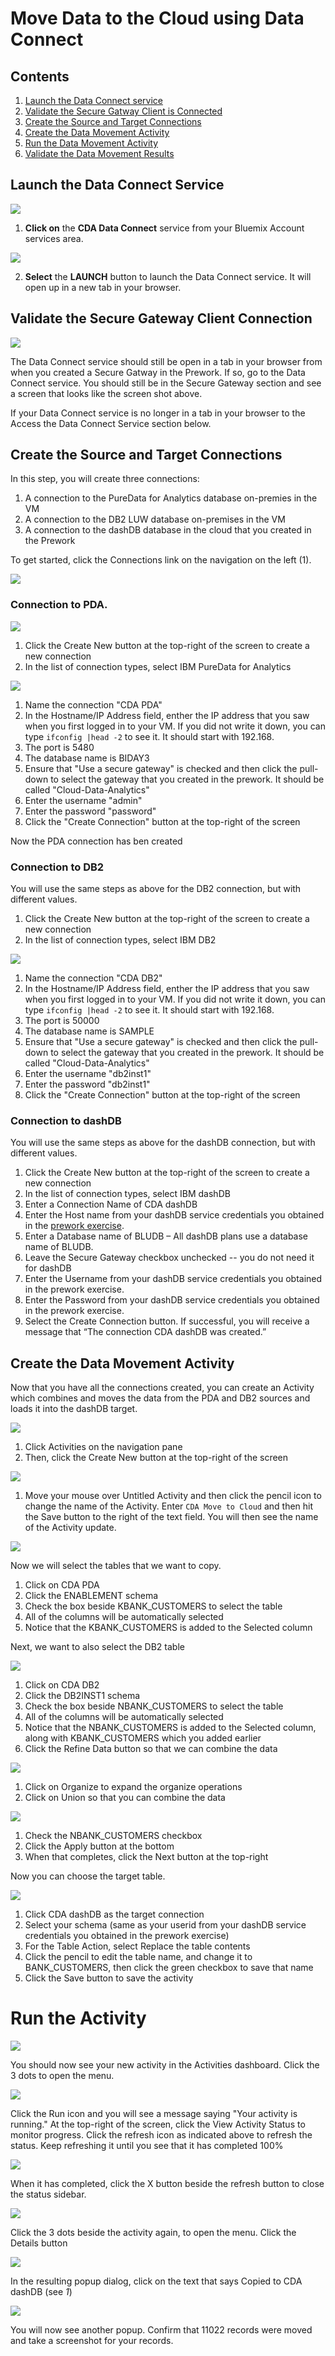 # Move Data to the Cloud using Data Connect

## Contents
1. [Launch the Data Connect service](#launch)
1. [Validate the Secure Gatway Client is Connected](#secgw)
1. [Create the Source and Target Connections](#createconn)
1. [Create the Data Movement Activity](#createact)
1. [Run the Data Movement Activity](#runact)
1. [Validate the Data Movement Results](#validact)

<a name="launch" /> 

## Launch the Data Connect Service

<img src="./media/dataconnect/data-connect-image-01.png" />

1. **Click on** the **CDA Data Connect** service from your Bluemix Account services area.

<img src="./media/dataconnect/data-connect-image-02.png" />

2. **Select** the **LAUNCH** button to launch the Data Connect service. It will open up in a new tab in your browser.

<a name="secgw" />

## Validate the Secure Gateway Client Connection

<img src="./media/dataconnect/data-connect-image-03.png" />

The Data Connect service should still be open in a tab in your browser from when you created a Secure Gatway in the Prework. If so, go to the Data Connect service. You should still be in the Secure Gateway section and see a screen that looks like the screen shot above. 

If your Data Connect service is no longer in a tab in your browser to the Access the Data Connect Service section below.

<a name="createconn" />

## Create the Source and Target Connections

In this step, you will create three connections:

1. A connection to the PureData for Analytics database on-premies in the VM
1. A connection to the DB2 LUW database on-premises in the VM
1. A connection to the dashDB database in the cloud that you created in the Prework

To get started, click the Connections link on the navigation on the left (1).

![](/media/dataconnect/conn1.png)

### Connection to PDA.  

![](/media/dataconnect/conn2.png)

1. Click the Create New button at the top-right of the screen to create a new connection
1. In the list of connection types, select IBM PureData for Analytics

![](/media/dataconnect/conn3.png)

1. Name the connection "CDA PDA"
1. In the Hostname/IP Address field, enther the IP address that you saw when you first logged in to your VM.  If you did not write it down, you can type `ifconfig |head -2` to see it.  It should start with 192.168.
1. The port is 5480
1. The database name is BIDAY3
1. Ensure that "Use a secure gateway" is checked and then click the pull-down to select the gateway that you created in the prework.  It should be called "Cloud-Data-Analytics"
1. Enter the username "admin"
1. Enter the password "password"
1. Click the "Create Connection" button at the top-right of the screen

Now the PDA connection has ben created

### Connection to DB2

You will use the same steps as above for the DB2 connection, but with different values.

1. Click the Create New button at the top-right of the screen to create a new connection
1. In the list of connection types, select IBM DB2

![](/media/dataconnect/conn4.png)

1. Name the connection "CDA DB2"
1. In the Hostname/IP Address field, enther the IP address that you saw when you first logged in to your VM.  If you did not write it down, you can type `ifconfig |head -2` to see it.  It should start with 192.168.
1. The port is 50000
1. The database name is SAMPLE
1. Ensure that "Use a secure gateway" is checked and then click the pull-down to select the gateway that you created in the prework.  It should be called "Cloud-Data-Analytics"
1. Enter the username "db2inst1"
1. Enter the password "db2inst1"
1. Click the "Create Connection" button at the top-right of the screen

### Connection to dashDB

You will use the same steps as above for the dashDB connection, but with different values.

1. Click the Create New button at the top-right of the screen to create a new connection
1. In the list of connection types, select IBM dashDB
1. Enter a Connection Name of CDA dashDB
1. Enter the Host name from your dashDB service credentials you obtained in the [prework exercise](https://github.com/ibm-cloud-architecture/refarch-cloud-data-analytics/blob/master/PreWork.md#step-d-create-the-dashdb-credentials).
1. Enter a Database name of BLUDB – All dashDB plans use a database name of BLUDB.
1. Leave the Secure Gateway checkbox unchecked -- you do not need it for dashDB
1. Enter the Username from your dashDB service credentials you obtained in the prework exercise. 
1. Enter the Password from your dashDB service credentials you obtained in the prework exercise.
1. Select the Create Connection button. If successful, you will receive a message that “The connection CDA dashDB was created.”

<a name="createact" />

## Create the Data Movement Activity

Now that you have all the connections created, you can create an Activity which combines and moves the data from the PDA and DB2 sources and loads it into the dashDB target.

![](/media/dataconnect/conn5.png)

1. Click Activities on the navigation pane
1. Then, click the Create New button at the top-right of the screen

![](/media/dataconnect/conn6.png)

1. Move your mouse over Untitled Activity and then click the pencil icon to change the name of the Activity. Enter `CDA Move to Cloud` and then hit the Save button to the right of the text field.  You will then see the name of the Activity update.

![](/media/dataconnect/conn7.png)

Now we will select the tables that we want to copy.  

1. Click on CDA PDA
1. Click the ENABLEMENT schema
1. Check the box beside KBANK_CUSTOMERS to select the table
1. All of the columns will be automatically selected
1. Notice that the KBANK_CUSTOMERS is added to the Selected column

Next, we want to also select the DB2 table

![](/media/dataconnect/conn8.png)

1. Click on CDA DB2
1. Click the DB2INST1 schema
1. Check the box beside NBANK_CUSTOMERS to select the table
1. All of the columns will be automatically selected
1. Notice that the NBANK_CUSTOMERS is added to the Selected column, along with KBANK_CUSTOMERS which you added earlier
1. Click the Refine Data button so that we can combine the data

![](/media/dataconnect/conn9.png)

1. Click on Organize to expand the organize operations
1. Click on Union so that you can combine the data

![](/media/dataconnect/dc_goyti.png)

1. Check the NBANK_CUSTOMERS checkbox
1. Click the Apply button at the bottom
1. When that completes, click the Next button at the top-right

Now you can choose the target table.

![](/media/dataconnect/conn11.png)

1. Click CDA dashDB as the target connection
1. Select your schema (same as your userid from your dashDB service credentials you obtained in the prework exercise)
1. For the Table Action, select Replace the table contents
1. Click the pencil to edit the table name, and change it to BANK_CUSTOMERS, then click the green checkbox to save that name
1. Click the Save button to save the activity

<a name="runact" />

# Run the Activity

![](/media/dataconnect/conn12.png)

You should now see your new activity in the Activities dashboard.
Click the 3 dots to open the menu.

![](/media/dataconnect/conn13.png)

Click the Run icon and you will see a message saying "Your activity is running."
At the top-right of the screen, click the View Activity Status to monitor progress.
Click the refresh icon as indicated above to refresh the status.  Keep refreshing it until you see that it has completed 100%

![](/media/dataconnect/conn14.png)

When it has completed, click the X button beside the refresh button to close the status sidebar.

![](/media/dataconnect/conn15.png)

Click the 3 dots beside the activity again, to open the menu.
Click the Details button

![](/media/dataconnect/conn16.png)

In the resulting popup dialog, click on the text that says Copied to CDA dashDB (see *1*)

![](/media/dataconnect/conn17.png)

You will now see another popup.  Confirm that 11022 records were moved and take a screenshot for your records.
